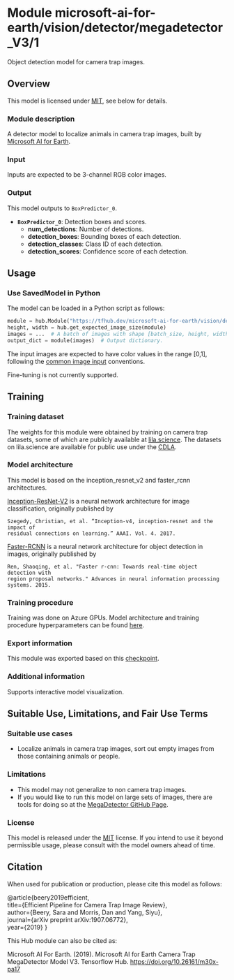 # Module microsoft-ai-for-earth/vision/detector/megadetector_V3/1
Object detection model for camera trap images.

<!-- fine-tunable: false -->
<!-- format: hub -->
<!-- asset-path: https://lilablobssc.blob.core.windows.net/models/camera_traps/megadetector/saved_model_normalized_megadetector_v3_tf19.tar.gz -->
<!-- module-type: image-object-detection -->
<!-- interactive-model-name: megadetector_v3 -->

## Overview

This model is licensed under
[MIT](https://github.com/Microsoft/dotnet/blob/master/LICENSE), see below for
details.

### Module description

A detector model to localize animals in camera trap images, built by
 [Microsoft AI for Earth](https://www.microsoft.com/en-us/ai/ai-for-earth).

### Input

Inputs are expected to be 3-channel RGB color images.

### Output

This model outputs to `BoxPredictor_0`.

*   **`BoxPredictor_0`**: Detection boxes and scores.
    *    **num_detections**: Number of detections.
    *    **detection_boxes**: Bounding boxes of each detection.
    *    **detection_classes**: Class ID of each detection.
    *    **detection_scores**: Confidence score of each detection.

## Usage

### Use SavedModel in Python

The model can be loaded in a Python script as follows:

```python
module = hub.Module("https://tfhub.dev/microsoft-ai-for-earth/vision/detector/megadetector_V3/1")
height, width = hub.get_expected_image_size(module)
images = ...  # A batch of images with shape [batch_size, height, width, 3].
output_dict = module(images)  # Output dictionary.
```

The input images are expected to have color values in the range [0,1], following
 the
 [common image input](https://www.tensorflow.org/hub/common_signatures/images#input)
 conventions. 

Fine-tuning is not currently supported.


## Training

### Training dataset

The weights for this module were obtained by training on camera trap datasets,
 some of which are publicly available at [lila.science](http://lila.science/).
 The datasets on lila.science are available for public use under the
 [CDLA](https://cdla.io/permissive-1-0/).

### Model architecture

This model is based on the inception\_resnet\_v2 and faster\_rcnn architectures.

[Inception-ResNet-V2](https://github.com/tensorflow/models/blob/master/research/slim/nets/inception_resnet_v2.py)
 is a neural network architecture for image classification, originally published
 by

    Szegedy, Christian, et al. “Inception-v4, inception-resnet and the impact of
    residual connections on learning.” AAAI. Vol. 4. 2017.

[Faster-RCNN](https://github.com/tensorflow/models/blob/master/research/object_detection/meta_architectures/faster_rcnn_meta_arch.py)
 is a neural network architecture for object detection in images, originally
 published by

    Ren, Shaoqing, et al. "Faster r-cnn: Towards real-time object detection with
    region proposal networks." Advances in neural information processing
    systems. 2015.

### Training procedure

Training was done on Azure GPUs. Model architecture and training procedure
 hyperparameters can be found
 [here](https://lilablobssc.blob.core.windows.net/models/camera_traps/megadetector/megadetector_v3.config).


### Export information
This module was exported based on this
 [checkpoint](https://lilablobssc.blob.core.windows.net/models/camera_traps/megadetector/saved_model_normalized_megadetector_v3_tf19.tar.gz).

### Additional information
Supports interactive model visualization.

## Suitable Use, Limitations, and Fair Use Terms

### Suitable use cases

*   Localize animals in camera trap images, sort out empty images from those
    containing animals or people.

### Limitations

*   This model may not generalize to non camera trap images.
*   If you would like to run this model on large sets of images,
    there are tools for doing so at the [MegaDetector GitHub Page](https://github.com/microsoft/CameraTraps/blob/master/megadetector.md).


### License

This model is released under the
 [MIT](https://github.com/Microsoft/dotnet/blob/master/LICENSE) license. If
 you intend to use it beyond permissible usage, please consult with the model
 owners ahead of time.

## Citation

When used for publication or production, please cite this model as follows:

@article{beery2019efficient, \
 title={Efficient Pipeline for Camera Trap Image Review}, \
 author={Beery, Sara and Morris, Dan and Yang, Siyu}, \
 journal={arXiv preprint arXiv:1907.06772}, \
 year={2019}
}

This Hub module can also be cited as:

Microsoft AI For Earth. (2019). Microsoft AI for Earth Camera Trap MegaDetector
Model V3. Tensorflow Hub. https://doi.org/10.26161/m30x-pa17
